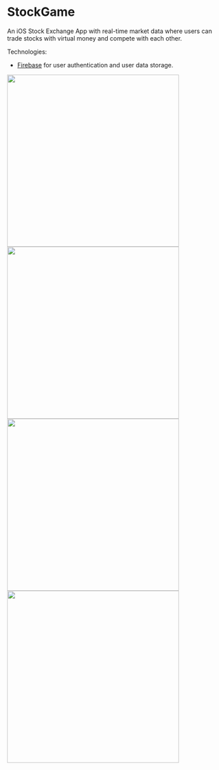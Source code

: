 # StockGame
An iOS Stock Exchange App with real-time market data where users can trade stocks with virtual money and compete with each other.

Technologies:
  * [Firebase](https://firebase.google.com) for user authentication and user data storage.

<span>
  <img src="https://media.giphy.com/media/QsImWSG8P1cTSaLpXM/giphy.gif" height="400" />
  <img src="https://media.giphy.com/media/L2Zk5QVLco3NfSgyxY/giphy.gif" height="400" />
  <img src="https://media.giphy.com/media/elmIqs2Ik6c7bOAo3n/giphy.gif" height="400" />
</span>

<img src="https://media.giphy.com/media/dv6RZrliBvsxxBU0ap/giphy.gif" height="400" />
